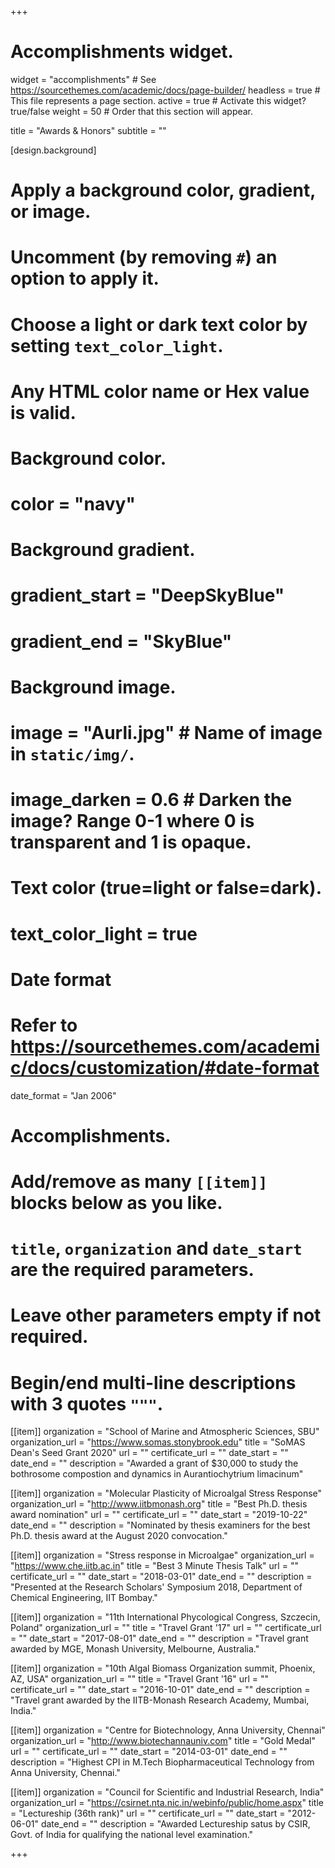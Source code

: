 +++
# Accomplishments widget.
widget = "accomplishments"  # See https://sourcethemes.com/academic/docs/page-builder/
headless = true  # This file represents a page section.
active = true  # Activate this widget? true/false
weight = 50  # Order that this section will appear.

title = "Awards & Honors"
subtitle = ""

[design.background]
  # Apply a background color, gradient, or image.
  #   Uncomment (by removing `#`) an option to apply it.
  #   Choose a light or dark text color by setting `text_color_light`.
  #   Any HTML color name or Hex value is valid.
  
  # Background color.
  # color = "navy"
  
  # Background gradient.
  # gradient_start = "DeepSkyBlue"
  # gradient_end = "SkyBlue"
  
  # Background image.
  # image = "Aurli.jpg"  # Name of image in `static/img/`.
  # image_darken = 0.6  # Darken the image? Range 0-1 where 0 is transparent and 1 is opaque.

  # Text color (true=light or false=dark).
  # text_color_light = true  

# Date format
#   Refer to https://sourcethemes.com/academic/docs/customization/#date-format
date_format = "Jan 2006"

# Accomplishments.
#   Add/remove as many `[[item]]` blocks below as you like.
#   `title`, `organization` and `date_start` are the required parameters.
#   Leave other parameters empty if not required.
#   Begin/end multi-line descriptions with 3 quotes `"""`.

[[item]]
  organization = "School of Marine and Atmospheric Sciences, SBU"
  organization_url = "https://www.somas.stonybrook.edu"
  title = "SoMAS Dean's Seed Grant 2020"
  url = ""
  certificate_url = ""
  date_start = ""
  date_end = ""
  description = "Awarded a grant of $30,000 to study the bothrosome compostion and dynamics in Aurantiochytrium limacinum"

[[item]]
  organization = "Molecular Plasticity of Microalgal Stress Response"
  organization_url = "http://www.iitbmonash.org"
  title = "Best Ph.D. thesis award nomination"
  url = ""
  certificate_url = ""
  date_start = "2019-10-22"
  date_end = ""
  description = "Nominated by thesis examiners for the best Ph.D. thesis award at the August 2020 convocation."

[[item]]
  organization = "Stress response in Microalgae"
  organization_url = "https://www.che.iitb.ac.in"
  title = "Best 3 Minute Thesis Talk"
  url = ""
  certificate_url = ""
  date_start = "2018-03-01"
  date_end = ""
  description = "Presented at the Research Scholars' Symposium 2018, Department of Chemical Engineering, IIT Bombay."
  
[[item]]
  organization = "11th International Phycological Congress, Szczecin, Poland"
  organization_url = ""
  title = "Travel Grant '17"
  url = ""
  certificate_url = ""
  date_start = "2017-08-01"
  date_end = ""
  description = "Travel grant awarded by MGE, Monash University, Melbourne, Australia."

[[item]]
  organization = "10th Algal Biomass Organization summit, Phoenix, AZ, USA"
  organization_url = ""
  title = "Travel Grant '16"
  url = ""
  certificate_url = ""
  date_start = "2016-10-01"
  date_end = ""
  description = "Travel grant awarded by the IITB-Monash Research Academy, Mumbai, India."
  
  [[item]]
  organization = "Centre for Biotechnology, Anna University, Chennai"
  organization_url = "http://www.biotechannauniv.com"
  title = "Gold Medal"
  url = ""
  certificate_url = ""
  date_start = "2014-03-01"
  date_end = ""
  description = "Highest CPI in M.Tech Biopharmaceutical Technology from Anna University, Chennai."
  
  [[item]]
  organization = "Council for Scientific and Industrial Research, India"
  organization_url = "https://csirnet.nta.nic.in/webinfo/public/home.aspx"
  title = "Lectureship (36th rank)"
  url = ""
  certificate_url = ""
  date_start = "2012-06-01"
  date_end = ""
  description = "Awarded Lectureship satus by CSIR, Govt. of India for qualifying the national level examination."
  
+++
